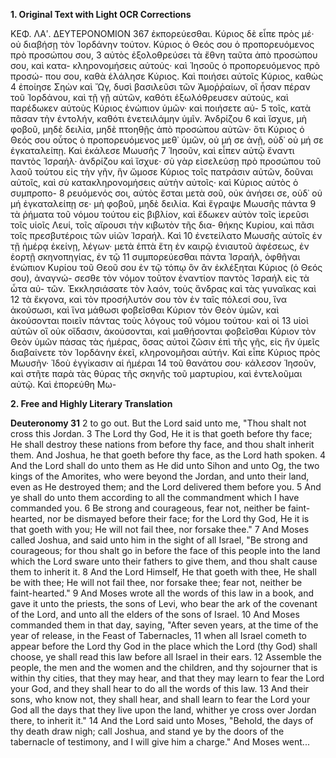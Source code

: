 **1. Original Text with Light OCR Corrections**

ΚΕΦ. ΛΑʹ. ΔΕΥΤΕΡΟΝΟΜΙΟΝ 367
ἐκπορεύεσθαι. Κύριος δὲ εἶπε πρὸς μέ· οὐ διαβήσῃ τὸν Ἰορδάνην
τούτον. Κύριος ὁ Θεός σου ὁ προπορευόμενος πρὸ προσώπου σου, 3
αὐτὸς ἐξολοθρεύσει τὰ ἔθνη ταῦτα ἀπὸ προσώπου σου, καὶ κατα-
κληρονομήσεις αὐτούς· καὶ Ἰησοῦς ὁ προπορευόμενος πρὸ προσώ-
που σου, καθὰ ἐλάλησε Κύριος. Καὶ ποιήσει αὐτοῖς Κύριος, καθὼς 4
ἐποίησε Σηὼν καὶ Ὤγ, δυσὶ βασιλεῦσι τῶν Ἀμοῤῥαίων, οἳ ἦσαν
πέραν τοῦ Ἰορδάνου, καὶ τῇ γῇ αὐτῶν, καθότι ἐξωλόθρευσεν αὐτούς,
καὶ παρέδωκεν αὐτοὺς Κύριος ἐνώπιον ὑμῶν· καὶ ποιήσετε αὐ- 5
τοῖς, κατὰ πᾶσαν τὴν ἐντολήν, καθότι ἐνετειλάμην ὑμῖν. Ἀνδρίζου 6
καὶ ἴσχυε, μὴ φοβοῦ, μηδὲ δειλία, μηδὲ πτοηθῇς ἀπὸ προσώπου
αὐτῶν· ὅτι Κύριος ὁ Θεός σου οὗτος ὁ προπορευόμενος μεθ᾿ ὑμῶν,
οὐ μή σε ἀνῇ, οὐδ᾿ οὐ μή σε ἐγκαταλείπῃ. Καὶ ἐκάλεσε Μωυσῆς 7
Ἰησοῦν, καὶ εἶπεν αὐτῷ ἔναντι παντὸς Ἰσραήλ· ἀνδρίζου καὶ ἴσχυε·
σὺ γὰρ εἰσελεύσῃ πρὸ προσώπου τοῦ λαοῦ τούτου εἰς τὴν γῆν,
ἣν ὤμοσε Κύριος τοῖς πατράσιν αὐτῶν, δοῦναι αὐτοῖς, καὶ σὺ
κατακληρονομήσεις αὐτὴν αὐτοῖς· καὶ Κύριος αὐτὸς ὁ συμπροπο- 8
ρευόμενός σοι, αὐτὸς ἔσται μετὰ σοῦ, οὐκ ἀνήσει σε, οὐδ᾿ οὐ μή
ἐγκαταλείπῃ σε· μὴ φοβοῦ, μηδὲ δειλία. Καὶ ἔγραψε Μωυσῆς πάντα 9
τὰ ῥήματα τοῦ νόμου τούτου εἰς βιβλίον, καὶ ἔδωκεν αὐτὸν
τοῖς ἱερεῦσι τοῖς υἱοῖς Λευί, τοῖς αἴρουσι τὴν κιβωτὸν τῆς δια-
θήκης Κυρίου, καὶ πᾶσι τοῖς πρεσβυτέροις τῶν υἱῶν Ἰσραήλ. Καὶ 10
ἐνετείλατο Μωυσῆς αὐτοῖς ἐν τῇ ἡμέρᾳ ἐκείνῃ, λέγων· μετὰ ἑπτὰ
ἔτη ἐν καιρῷ ἐνιαυτοῦ ἀφέσεως, ἐν ἑορτῇ σκηνοπηγίας, ἐν τῷ 11
συμπορεύεσθαι πάντα Ἰσραήλ, ὀφθῆναι ἐνώπιον Κυρίου τοῦ Θεοῦ
σου ἐν τῷ τόπῳ ὃν ἂν ἐκλέξηται Κύριος (ὁ Θεός σου), ἀναγνώ-
σεσθε τὸν νόμον τοῦτον ἐναντίον παντὸς Ἰσραήλ εἰς τὰ ὦτα αὐ-
τῶν. Ἐκκλησιάσατε τὸν λαόν, τοὺς ἄνδρας καὶ τὰς γυναῖκας καὶ 12
τὰ ἔκγονα, καὶ τὸν προσήλυτόν σου τὸν ἐν ταῖς πόλεσί σου, ἵνα
ἀκούσωσι, καὶ ἵνα μάθωσι φοβεῖσθαι Κύριον τὸν Θεὸν ὑμῶν, καὶ
ἀκούσονται ποιεῖν πάντας τοὺς λόγους τοῦ νόμου τούτου· καὶ οἱ 13
υἱοὶ αὐτῶν οἳ οὐκ οἴδασιν, ἀκούσονται, καὶ μαθήσονται φοβεῖσθαι
Κύριον τὸν Θεὸν ὑμῶν πάσας τὰς ἡμέρας, ὅσας αὐτοὶ ζῶσιν ἐπὶ
τῆς γῆς, εἰς ἣν ὑμεῖς διαβαίνετε τὸν Ἰορδάνην ἐκεῖ, κληρονομῆσαι
αὐτήν. Καὶ εἶπε Κύριος πρὸς Μωυσῆν· Ἰδοὺ ἐγγίκασιν αἱ ἡμέραι 14
τοῦ θανάτου σου· κάλεσον Ἰησοῦν, καὶ στῆτε παρὰ τὰς θύρας τῆς
σκηνῆς τοῦ μαρτυρίου, καὶ ἐντελοῦμαι αὐτῷ. Καὶ ἐπορεύθη Μω-

**2. Free and Highly Literary Translation**

**Deuteronomy 31**
2 to go out. But the Lord said unto me, "Thou shalt not cross this Jordan.
3 The Lord thy God, He it is that goeth before thy face; He shall destroy these nations from before thy face, and thou shalt inherit them. And Joshua, he that goeth before thy face, as the Lord hath spoken.
4 And the Lord shall do unto them as He did unto Sihon and unto Og, the two kings of the Amorites, who were beyond the Jordan, and unto their land, even as He destroyed them; and the Lord delivered them before you.
5 And ye shall do unto them according to all the commandment which I have commanded you.
6 Be strong and courageous, fear not, neither be faint-hearted, nor be dismayed before their face; for the Lord thy God, He it is that goeth with you; He will not fail thee, nor forsake thee."
7 And Moses called Joshua, and said unto him in the sight of all Israel, "Be strong and courageous; for thou shalt go in before the face of this people into the land which the Lord sware unto their fathers to give them, and thou shalt cause them to inherit it.
8 And the Lord Himself, He that goeth with thee, He shall be with thee; He will not fail thee, nor forsake thee; fear not, neither be faint-hearted."
9 And Moses wrote all the words of this law in a book, and gave it unto the priests, the sons of Levi, who bear the ark of the covenant of the Lord, and unto all the elders of the sons of Israel.
10 And Moses commanded them in that day, saying, "After seven years, at the time of the year of release, in the Feast of Tabernacles,
11 when all Israel cometh to appear before the Lord thy God in the place which the Lord (thy God) shall choose, ye shall read this law before all Israel in their ears.
12 Assemble the people, the men and the women and the children, and thy sojourner that is within thy cities, that they may hear, and that they may learn to fear the Lord your God, and they shall hear to do all the words of this law.
13 And their sons, who know not, they shall hear, and shall learn to fear the Lord your God all the days that they live upon the land, whither ye cross over Jordan there, to inherit it."
14 And the Lord said unto Moses, "Behold, the days of thy death draw nigh; call Joshua, and stand ye by the doors of the tabernacle of testimony, and I will give him a charge." And Moses went...